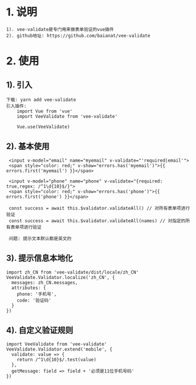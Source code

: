 # 1. 说明

    1). vee-validate是专门用来做表单验证的vue插件
    2). github地址: https://github.com/baianat/vee-validate

# 2. 使用

## 1). 引入

    下载: yarn add vee-validate
    引入插件:
        import Vue from 'vue'
        import VeeValidate from 'vee-validate'

        Vue.use(VeeValidate)

## 2). 基本使用

     <input v-model="email" name="myemail" v-validate="'required|email'">
     <span style="color: red;" v-show="errors.has('myemail')">{{ errors.first('myemail') }}</span>

     <input v-model="phone" name="phone" v-validate="{required: true,regex: /^1\d{10}$/}">
     <span style="color: red;" v-show="errors.has('phone')">{{ errors.first('phone') }}</span>

     const success = await this.$validator.validateAll() // 对所有表单项进行验证
     const success = await this.$validator.validateAll(names) // 对指定的所有表单项进行验证

     问题: 提示文本默认都是英文的

## 3). 提示信息本地化

    import zh_CN from 'vee-validate/dist/locale/zh_CN'
    VeeValidate.Validator.localize('zh_CN', {
      messages: zh_CN.messages,
      attributes: {
        phone: '手机号',
        code: '验证码'
      }
    })

## 4). 自定义验证规则

    import VeeValidate from 'vee-validate'
    VeeValidate.Validator.extend('mobile', {
      validate: value => {
        return /^1\d{10}$/.test(value)
      },
      getMessage: field => field + '必须是11位手机号码'
    })
